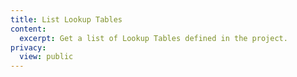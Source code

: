 ```yaml
---
title: List Lookup Tables
content:
  excerpt: Get a list of Lookup Tables defined in the project.
privacy:
  view: public
---
```


